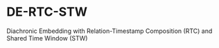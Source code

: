 # DE-RTC-STW
 Diachronic Embedding with Relation-Timestamp Composition (RTC) and Shared Time Window (STW)
